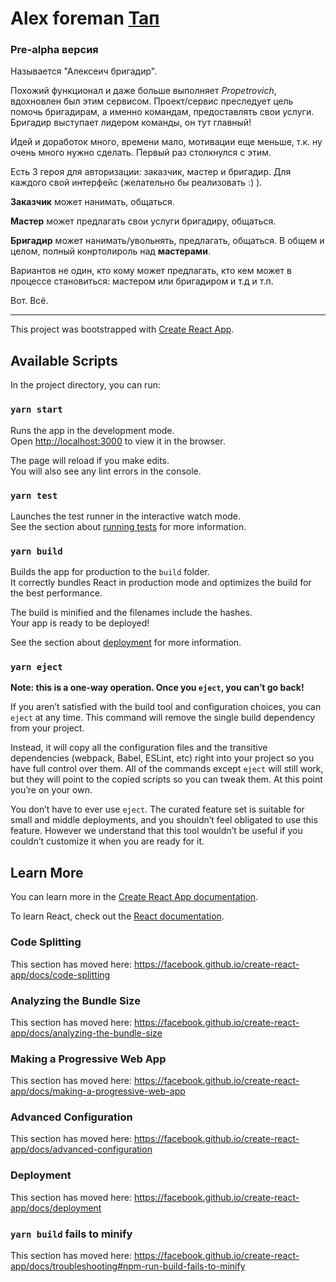 # Alex foreman [Тап](https://z-igor.github.io/foreman_gh-ps/#/)
### Pre-alpha версия
Называется "Алексеич бригадир".

Похожий функционал и даже больше выполняет _Propetrovich_, вдохновлен был этим сервисом.
Проект/сервис преследует цель помочь бригадирам, а именно командам, предоставлять свои услуги. Бригадир выступает лидером команды, он тут главный!

Идей и доработок много, времени мало, мотивации еще меньше, т.к. ну очень много нужно сделать. Первый раз столкнулся с этим.

Есть 3 героя для авторизации: заказчик, мастер и бригадир. Для каждого свой интерфейс (желательно бы реализовать :) ).

__Заказчик__ может нанимать, общаться.

__Мастер__ может предлагать свои услуги бригадиру, общаться.

__Бригадир__ может нанимать/увольнять, предлагать, общаться. В общем и целом, полный конртолироль над __мастерами__.

Вариантов не один, кто кому может предлагать, кто кем может в процессе становиться: мастером или бригадиром и т.д и т.п.

Вот. Всё.

---

This project was bootstrapped with [Create React App](https://github.com/facebook/create-react-app).

## Available Scripts

In the project directory, you can run:

### `yarn start`

Runs the app in the development mode.<br />
Open [http://localhost:3000](http://localhost:3000) to view it in the browser.

The page will reload if you make edits.<br />
You will also see any lint errors in the console.

### `yarn test`

Launches the test runner in the interactive watch mode.<br />
See the section about [running tests](https://facebook.github.io/create-react-app/docs/running-tests) for more information.

### `yarn build`

Builds the app for production to the `build` folder.<br />
It correctly bundles React in production mode and optimizes the build for the best performance.

The build is minified and the filenames include the hashes.<br />
Your app is ready to be deployed!

See the section about [deployment](https://facebook.github.io/create-react-app/docs/deployment) for more information.

### `yarn eject`

**Note: this is a one-way operation. Once you `eject`, you can’t go back!**

If you aren’t satisfied with the build tool and configuration choices, you can `eject` at any time. This command will remove the single build dependency from your project.

Instead, it will copy all the configuration files and the transitive dependencies (webpack, Babel, ESLint, etc) right into your project so you have full control over them. All of the commands except `eject` will still work, but they will point to the copied scripts so you can tweak them. At this point you’re on your own.

You don’t have to ever use `eject`. The curated feature set is suitable for small and middle deployments, and you shouldn’t feel obligated to use this feature. However we understand that this tool wouldn’t be useful if you couldn’t customize it when you are ready for it.

## Learn More

You can learn more in the [Create React App documentation](https://facebook.github.io/create-react-app/docs/getting-started).

To learn React, check out the [React documentation](https://reactjs.org/).

### Code Splitting

This section has moved here: https://facebook.github.io/create-react-app/docs/code-splitting

### Analyzing the Bundle Size

This section has moved here: https://facebook.github.io/create-react-app/docs/analyzing-the-bundle-size

### Making a Progressive Web App

This section has moved here: https://facebook.github.io/create-react-app/docs/making-a-progressive-web-app

### Advanced Configuration

This section has moved here: https://facebook.github.io/create-react-app/docs/advanced-configuration

### Deployment

This section has moved here: https://facebook.github.io/create-react-app/docs/deployment

### `yarn build` fails to minify

This section has moved here: https://facebook.github.io/create-react-app/docs/troubleshooting#npm-run-build-fails-to-minify
